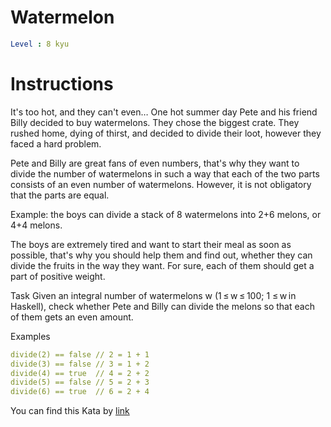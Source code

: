 # Watermelon

```yaml
Level : 8 kyu
```


# Instructions
It's too hot, and they can't even…
One hot summer day Pete and his friend Billy decided to buy watermelons. They chose the biggest crate. They rushed home, dying of thirst, and decided to divide their loot, however they faced a hard problem.

Pete and Billy are great fans of even numbers, that's why they want to divide the number of watermelons in such a way that each of the two parts consists of an even number of watermelons. However, it is not obligatory that the parts are equal.

Example: the boys can divide a stack of 8 watermelons into 2+6 melons, or 4+4 melons.

The boys are extremely tired and want to start their meal as soon as possible, that's why you should help them and find out, whether they can divide the fruits in the way they want. For sure, each of them should get a part of positive weight.

Task
Given an integral number of watermelons w (1 ≤ w ≤ 100; 1 ≤ w in Haskell), check whether Pete and Billy can divide the melons so that each of them gets an even amount.

Examples

```yaml
divide(2) == false // 2 = 1 + 1
divide(3) == false // 3 = 1 + 2
divide(4) == true  // 4 = 2 + 2
divide(5) == false // 5 = 2 + 3
divide(6) == true  // 6 = 2 + 4
```

You can find this Kata by [link](https://www.codewars.com/kata/55192f4ecd82ff826900089e/train/java)